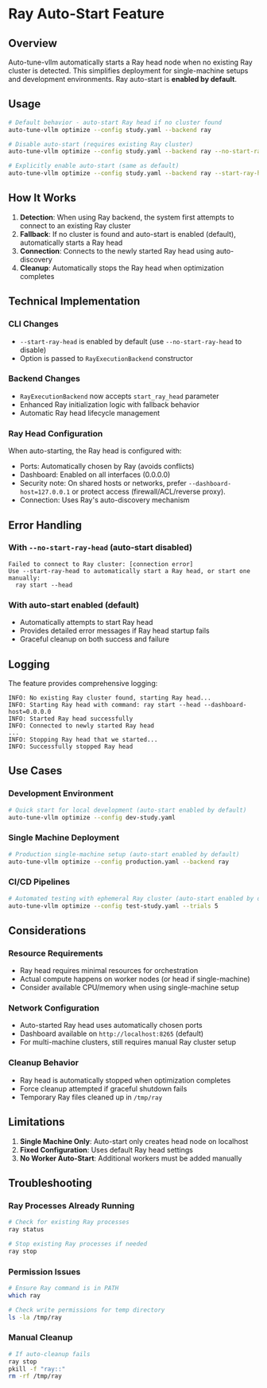 # Ray Auto-Start Feature

## Overview

Auto-tune-vllm automatically starts a Ray head node when no existing Ray cluster is detected. This simplifies deployment for single-machine setups and development environments. Ray auto-start is **enabled by default**.

## Usage

```bash
# Default behavior - auto-start Ray head if no cluster found
auto-tune-vllm optimize --config study.yaml --backend ray

# Disable auto-start (requires existing Ray cluster)
auto-tune-vllm optimize --config study.yaml --backend ray --no-start-ray-head

# Explicitly enable auto-start (same as default)
auto-tune-vllm optimize --config study.yaml --backend ray --start-ray-head
```

## How It Works

1. **Detection**: When using Ray backend, the system first attempts to connect to an existing Ray cluster
2. **Fallback**: If no cluster is found and auto-start is enabled (default), automatically starts a Ray head
3. **Connection**: Connects to the newly started Ray head using auto-discovery
4. **Cleanup**: Automatically stops the Ray head when optimization completes

## Technical Implementation

### CLI Changes
- `--start-ray-head` is enabled by default (use `--no-start-ray-head` to disable)
- Option is passed to `RayExecutionBackend` constructor

### Backend Changes
- `RayExecutionBackend` now accepts `start_ray_head` parameter
- Enhanced Ray initialization logic with fallback behavior
- Automatic Ray head lifecycle management

### Ray Head Configuration
When auto-starting, the Ray head is configured with:
- Ports: Automatically chosen by Ray (avoids conflicts)
- Dashboard: Enabled on all interfaces (0.0.0.0)
- Security note: On shared hosts or networks, prefer `--dashboard-host=127.0.0.1` or protect access (firewall/ACL/reverse proxy).
- Connection: Uses Ray's auto-discovery mechanism
## Error Handling

### With `--no-start-ray-head` (auto-start disabled)
```
Failed to connect to Ray cluster: [connection error]
Use --start-ray-head to automatically start a Ray head, or start one manually:
  ray start --head
```

### With auto-start enabled (default)
- Automatically attempts to start Ray head
- Provides detailed error messages if Ray head startup fails
- Graceful cleanup on both success and failure

## Logging

The feature provides comprehensive logging:
```
INFO: No existing Ray cluster found, starting Ray head...
INFO: Starting Ray head with command: ray start --head --dashboard-host=0.0.0.0
INFO: Started Ray head successfully
INFO: Connected to newly started Ray head
...
INFO: Stopping Ray head that we started...
INFO: Successfully stopped Ray head
```

## Use Cases

### Development Environment
```bash
# Quick start for local development (auto-start enabled by default)
auto-tune-vllm optimize --config dev-study.yaml
```

### Single Machine Deployment
```bash
# Production single-machine setup (auto-start enabled by default)
auto-tune-vllm optimize --config production.yaml --backend ray
```

### CI/CD Pipelines
```bash
# Automated testing with ephemeral Ray cluster (auto-start enabled by default)
auto-tune-vllm optimize --config test-study.yaml --trials 5
```

## Considerations

### Resource Requirements
- Ray head requires minimal resources for orchestration
- Actual compute happens on worker nodes (or head if single-machine)
- Consider available CPU/memory when using single-machine setup

### Network Configuration
- Auto-started Ray head uses automatically chosen ports
- Dashboard available on `http://localhost:8265` (default)
- For multi-machine clusters, still requires manual Ray cluster setup

### Cleanup Behavior
- Ray head is automatically stopped when optimization completes
- Force cleanup attempted if graceful shutdown fails
- Temporary Ray files cleaned up in `/tmp/ray`

## Limitations

1. **Single Machine Only**: Auto-start only creates head node on localhost
2. **Fixed Configuration**: Uses default Ray head settings
3. **No Worker Auto-Start**: Additional workers must be added manually

## Troubleshooting

### Ray Processes Already Running
```bash
# Check for existing Ray processes
ray status

# Stop existing Ray processes if needed
ray stop
```

### Permission Issues
```bash
# Ensure Ray command is in PATH
which ray

# Check write permissions for temp directory
ls -la /tmp/ray
```

### Manual Cleanup
```bash
# If auto-cleanup fails
ray stop
pkill -f "ray::"
rm -rf /tmp/ray
```
